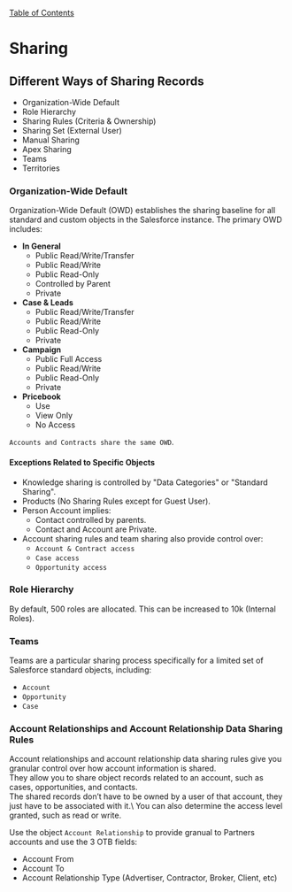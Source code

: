 [Table of Contents](../Documentation.md)

# Sharing

## Different Ways of Sharing Records
- Organization-Wide Default
- Role Hierarchy
- Sharing Rules (Criteria & Ownership)
- Sharing Set (External User)
- Manual Sharing
- Apex Sharing
- Teams
- Territories

### Organization-Wide Default
Organization-Wide Default (OWD) establishes the sharing baseline for all standard and custom objects in the Salesforce instance. The primary OWD includes:
- **In General**
    - Public Read/Write/Transfer
    - Public Read/Write
    - Public Read-Only
    - Controlled by Parent
    - Private
- **Case & Leads**
    - Public Read/Write/Transfer
    - Public Read/Write
    - Public Read-Only
    - Private
- **Campaign**
    - Public Full Access
    - Public Read/Write
    - Public Read-Only
    - Private
- **Pricebook**
    - Use
    - View Only
    - No Access

`Accounts and Contracts share the same OWD`.

#### Exceptions Related to Specific Objects

- Knowledge sharing is controlled by "Data Categories" or "Standard Sharing".
- Products (No Sharing Rules except for Guest User).
- Person Account implies:
    - Contact controlled by parents.
    - Contact and Account are Private.
- Account sharing rules and team sharing also provide control over:
    - `Account & Contract access`
    - `Case access`
    - `Opportunity access`

### Role Hierarchy
By default, 500 roles are allocated. This can be increased to 10k (Internal Roles).

### Teams
Teams are a particular sharing process specifically for a limited set of Salesforce standard objects, including:
- `Account`
- `Opportunity`
- `Case`

### Account Relationships and Account Relationship Data Sharing Rules
Account relationships and account relationship data sharing rules give you granular control over how account information is shared.\
They allow you to share object records related to an account, such as cases, opportunities, and contacts.\
The shared records don’t have to be owned by a user of that account, they just have to be associated with it.\ 
You can also determine the access level granted, such as read or write.

Use the object `Account Relationship` to provide granual to Partners accounts and use the 3 OTB fields:
- Account From
- Account To
- Account Relationship Type (Advertiser, Contractor, Broker, Client, etc)

